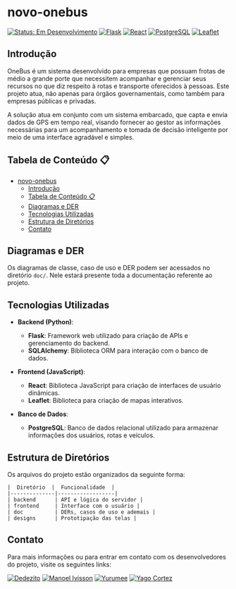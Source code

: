 # novo-onebus

[![Status: Em Desenvolvimento](https://img.shields.io/badge/Status-Em_Desenvolvimento-yellow.svg)](https://github.com/dedezito/OneBus)
[![Flask](https://img.shields.io/badge/-Flask-000000?logo=flask&logoColor=white&style=flat-square)](https://flask.palletsprojects.com/)
[![React](https://img.shields.io/badge/-React-61DAFB?logo=react&logoColor=white&style=flat-square)](https://reactjs.org/)
[![PostgreSQL](https://img.shields.io/badge/-PostgreSQL-336791?logo=postgresql&logoColor=white&style=flat-square)](https://www.postgresql.org/)
[![Leaflet](https://img.shields.io/badge/-Leaflet-199900?logo=leaflet&logoColor=white&style=flat-square)](https://leafletjs.com/)

## Introdução

OneBus é um sistema desenvolvido para empresas que possuam frotas de médio a grande porte que necessitem acompanhar e gerenciar seus recursos no que diz respeito à rotas e transporte oferecidos à pessoas. Este projeto atua, não apenas para órgãos governamentais, como também para empresas públicas e privadas.

A solução atua em conjunto com um sistema embarcado, que capta e envia dados de GPS em tempo real, visando fornecer ao gestor as informações necessárias para um acompanhamento e tomada de decisão inteligente por meio de uma interface agradável e simples.

## Tabela de Conteúdo 📋

- [novo-onebus](#novo-onebus)
  - [Introdução](#introdução)
  - [Tabela de Conteúdo 📋](#tabela-de-conteúdo-)
  - [Diagramas e DER](#diagramas-e-der)
  - [Tecnologias Utilizadas](#tecnologias-utilizadas)
  - [Estrutura de Diretórios](#estrutura-de-diretórios)
  - [Contato](#contato)

## Diagramas e DER
Os diagramas de classe, caso de uso e DER podem ser acessados no diretório `doc/`. Nele estará presente toda a documentação referente ao projeto.

## Tecnologias Utilizadas

- **Backend (Python)**:
  - **Flask**: Framework web utilizado para criação de APIs e gerenciamento do backend.
  - **SQLAlchemy**: Biblioteca ORM para interação com o banco de dados.

- **Frontend (JavaScript)**:
  - **React**: Biblioteca JavaScript para criação de interfaces de usuário dinâmicas.
  - **Leaflet**: Biblioteca para criação de mapas interativos.

- **Banco de Dados**:
  - **PostgreSQL**: Banco de dados relacional utilizado para armazenar informações dos usuários, rotas e veículos.

## Estrutura de Diretórios

Os arquivos do projeto estão organizados da seguinte forma:

    |  Diretório  |  Funcionalidade  |
    |--------------|------------------|
    | backend      | API e lógica do servidor |
    | frontend     | Interface com o usuário |
    | doc          | DERs, casos de uso e ademais |
    | designs      | Prototipação das telas |

<!-- - **backend**:
  - `app.py`: Arquivo principal para iniciar o servidor Flask.
  - `models.py`: Definições dos modelos de dados.
  - `routes.py`: Rotas da aplicação.

- **frontend**:
  - `src/`: Contém os componentes React, estilos e utilitários.
  - `public/`: Arquivos públicos como ícones e imagens. -->


## Contato

Para mais informações ou para entrar em contato com os desenvolvedores do projeto, visite os seguintes links:

[![Dedezito](https://img.shields.io/badge/GitHub-Dedezito-black?style=flat-square&logo=github)](https://github.com/dedezito)
[![Manoel Ivisson](https://img.shields.io/badge/GitHub-Manoel_Ivisson-black?style=flat-square&logo=github)](https://github.com/ManoelIvisson)
[![Yurumee](https://img.shields.io/badge/GitHub-Yurumee-black?style=flat-square&logo=github)](https://github.com/Yurumee)
[![Yago Cortez](https://img.shields.io/badge/GitHub-Yago_Cortez-black?style=flat-square&logo=github)](https://github.com/Yagowc1)

